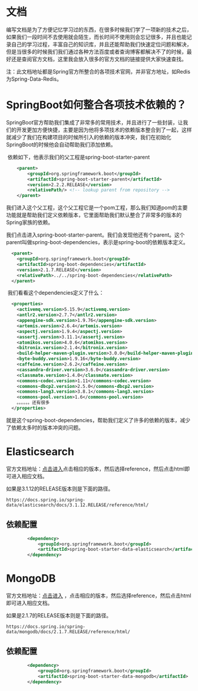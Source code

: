 # 文档

​		编写文档是为了方便记忆学习过的东西，在很多时候我们学了一项新的技术之后，如果我们一段时间不去使用就会陌生，而长时间不使用则会忘记很多，并且也能记录自己的学习过程，丰富自己的知识库，并且还能帮助我们快速定位问题和解决，但是当很多的时候我们我们通过各种方法百度或者查询博客都解决不了的时候，最好还是查阅官方文档，这里我会放入很多的官方文档的链接提供大家快速查找。

注：此文档地址都是Spring官方所整合的各项技术官网，并非官方地址，如Redis为Spring-Data-Redis。

# SpringBoot如何整合各项技术依赖的？

​		SpringBoot官方帮助我们集成了非常多的常用技术，并且进行了一些封装，让我们的开发更加方便快捷，主要是因为他将多项技术的依赖版本整合到了一起，这样就减少了我们在构建项目的时候所引入的依赖的版本冲突，我们在初始化SpringBoot的时候他会自动帮助我们添加依赖。

​		依赖如下，他表示我们的父工程是spring-boot-starter-parent

```xml
    <parent>
        <groupId>org.springframework.boot</groupId>
        <artifactId>spring-boot-starter-parent</artifactId>
        <version>2.2.2.RELEASE</version>
        <relativePath/> <!-- lookup parent from repository -->
    </parent>
```

​		我们进入这个父工程，这个父工程它是一个pom工程，那么我们知道pom的主要功能就是帮助我们定义依赖版本，它里面帮助我们默认整合了非常多的版本的Spring家族的依赖。

​		我们点击进入spring-boot-starter-parent。我们会发现他还有个parent。这个parent叫做spring-boot-dependencies，表示是spring-boot的依赖版本定义。

```xml
  <parent>
    <groupId>org.springframework.boot</groupId>
    <artifactId>spring-boot-dependencies</artifactId>
    <version>2.1.7.RELEASE</version>
    <relativePath>../../spring-boot-dependencies</relativePath>
  </parent>
```

​		我们看看这个dependencies定义了什么：

```xml
  <properties>
    <activemq.version>5.15.9</activemq.version>
    <antlr2.version>2.7.7</antlr2.version>
    <appengine-sdk.version>1.9.76</appengine-sdk.version>
    <artemis.version>2.6.4</artemis.version>
    <aspectj.version>1.9.4</aspectj.version>
    <assertj.version>3.11.1</assertj.version>
    <atomikos.version>4.0.6</atomikos.version>
    <bitronix.version>2.1.4</bitronix.version>
    <build-helper-maven-plugin.version>3.0.0</build-helper-maven-plugin.version>
    <byte-buddy.version>1.9.16</byte-buddy.version>
    <caffeine.version>2.6.2</caffeine.version>
    <cassandra-driver.version>3.6.0</cassandra-driver.version>
    <classmate.version>1.4.0</classmate.version>
    <commons-codec.version>1.11</commons-codec.version>
    <commons-dbcp2.version>2.5.0</commons-dbcp2.version>
    <commons-lang3.version>3.8.1</commons-lang3.version>
    <commons-pool.version>1.6</commons-pool.version>
    。。。。。。还有很多
  </properties>
```

​			就是这个spring-boot-dependencies，帮助我们定义了许多的依赖的版本，减少了依赖太多时的版本冲突的问题。

# Elasticsearch

官方文档地址：[点击进入](https://docs.spring.io/spring-data/elasticsearch/docs/)点击相应的版本，然后选择reference，然后点击html即可进入相应文档。

如果是3.1.12的RELEASE版本则是下面的路径。

```
https://docs.spring.io/spring-data/elasticsearch/docs/3.1.12.RELEASE/reference/html/
```

## 依赖配置

```xml
        <dependency>
            <groupId>org.springframework.boot</groupId>
            <artifactId>spring-boot-starter-data-elasticsearch</artifactId>
        </dependency>
```

# MongoDB

官方文档地址：[点击进入](https://docs.spring.io/spring-data/mongodb/docs/) ，点击相应的版本，然后选择reference，然后点击html即可进入相应文档。

如果是2.1.7的RELEASE版本则是下面的路径。

```
https://docs.spring.io/spring-data/mongodb/docs/2.1.7.RELEASE/reference/html/
```

## 依赖配置

```xml
        <dependency>
            <groupId>org.springframework.boot</groupId>
            <artifactId>spring-boot-starter-data-mongodb</artifactId>
        </dependency>
```

